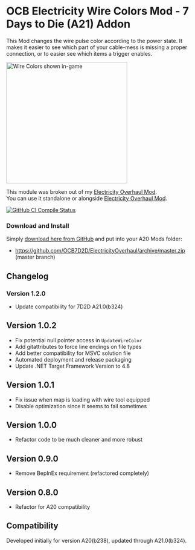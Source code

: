 # OCB Electricity Wire Colors Mod - 7 Days to Die (A21) Addon

This Mod changes the wire pulse color according to the power state.
It makes it easier to see which part of your cable-mess is missing
a proper connection, or to easier see which items a trigger enables.

<img src="Screens/game-wire-colors.jpg" alt="Wire Colors shown in-game" height="320"/>

This module was broken out of my [Electricity Overhaul Mod][1].  
You can use it standalone or alongside [Electricity Overhaul Mod][1].

[![GitHub CI Compile Status][4]][3]

### Download and Install

Simply [download here from GitHub][2] and put into your A20 Mods folder:

- https://github.com/OCB7D2D/ElectricityOverhaul/archive/master.zip (master branch)

## Changelog

### Version 1.2.0

- Update compatibility for 7D2D A21.0(b324)

## Version 1.0.2

- Fix potential null pointer access in `UpdateWireColor`
- Add gitattributes to force line endings on file types
- Add better compatibility for MSVC solution file
- Automated deployment and release packaging
- Update .NET Target Framework Version to 4.8

## Version 1.0.1

- Fix issue when map is loading with wire tool equipped
- Disable optimization since it seems to fail sometimes

## Version 1.0.0

- Refactor code to be much cleaner and more robust

## Version 0.9.0

- Remove BepInEx requirement (refactored completely)

## Version 0.8.0

- Refactor for A20 compatibility

## Compatibility

Developed initially for version A20(b238), updated through A21.0(b324).

[1]: https://github.com/OCB7D2D/ElectricityOverhaul
[2]: https://github.com/OCB7D2D/ElectricityOverhaul/releases
[3]: https://github.com/OCB7D2D/ElectricityOverhaul/actions/workflows/ci.yml
[4]: https://github.com/OCB7D2D/ElectricityOverhaul/actions/workflows/ci.yml/badge.svg
